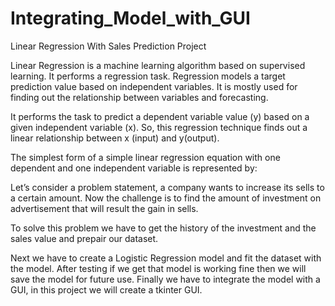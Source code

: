 # Integrating_Model_with_GUI


Linear Regression With Sales Prediction Project

Linear Regression is a machine learning algorithm based on supervised learning. It performs a regression task. Regression models a target prediction value based on independent variables. It is mostly used for finding out the relationship between variables and forecasting.

It performs the task to predict a dependent variable value (y) based on a given independent variable (x). So, this regression technique finds out a linear relationship between x (input) and y(output).

The simplest form of a simple linear regression equation with one dependent and one independent variable is represented by:


Let’s consider a problem statement, a company wants to increase its sells to a certain amount. Now the challenge is to find the amount of investment on advertisement that will result the gain in sells.

To solve this problem we have to get the history of the investment and the sales value and prepair our dataset.

Next we have to create a Logistic Regression model and fit the dataset with the model. After testing if we get that model is working fine then we will save the model for future use. Finally we have to integrate the model with a GUI, in this project we will create a tkinter GUI.

